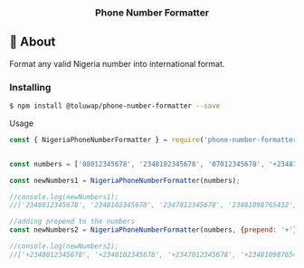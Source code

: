 <h3 align="center">Phone Number Formatter</h3>

## 🧐 About

Format any valid Nigeria number into international format.

### Installing

```sh
$ npm install @toluwap/phone-number-formatter --save
```

Usage 

```js
const { NigeriaPhoneNumberFormatter } = require('phone-number-formatter');


const numbers = ['08012345678', '2348102345678', '07012345678', '+23481098765432'];

const newNumbers1 = NigeriaPhoneNumberFormatter(numbers);

//console.log(newNumbers1);
//['2348012345678', '2348102345678', '2347012345678', '23481098765432']

//adding prepend to the numbers
const newNumbers2 = NigeriaPhoneNumberFormatter(numbers, {prepend: '+'});

//console.log(newNumbers2);
//['+2348012345678', '+2348102345678', '+2347012345678', '+23481098765432']
```